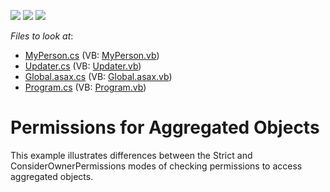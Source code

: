<!-- default badges list -->
![](https://img.shields.io/endpoint?url=https://codecentral.devexpress.com/api/v1/VersionRange/128595036/12.2.4%2B)
[![](https://img.shields.io/badge/Open_in_DevExpress_Support_Center-FF7200?style=flat-square&logo=DevExpress&logoColor=white)](https://supportcenter.devexpress.com/ticket/details/E943)
[![](https://img.shields.io/badge/📖_How_to_use_DevExpress_Examples-e9f6fc?style=flat-square)](https://docs.devexpress.com/GeneralInformation/403183)
<!-- default badges end -->
<!-- default file list -->
*Files to look at*:

* [MyPerson.cs](./CS/AggregatedObjects.Module/MyPerson.cs) (VB: [MyPerson.vb](./VB/AggregatedObjects.Module/MyPerson.vb))
* [Updater.cs](./CS/AggregatedObjects.Module/Updater.cs) (VB: [Updater.vb](./VB/AggregatedObjects.Module/Updater.vb))
* [Global.asax.cs](./CS/AggregatedObjects.Web/Global.asax.cs) (VB: [Global.asax.vb](./VB/AggregatedObjects.Web/Global.asax.vb))
* [Program.cs](./CS/AggregatedObjects.Win/Program.cs) (VB: [Program.vb](./VB/AggregatedObjects.Win/Program.vb))
<!-- default file list end -->
# Permissions for Aggregated Objects


<p>This example illustrates differences between the Strict and ConsiderOwnerPermissions modes of checking permissions to access aggregated objects.</p>

<br/>


